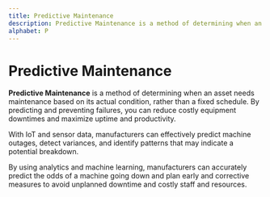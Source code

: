 ```yaml
---
title: Predictive Maintenance
description: Predictive Maintenance is a method of determining when an asset needs maintenance based on its actual condition, rather than a fixed schedule. By predicting and preventing failures, you can reduce costly equipment downtimes and maximize uptime and productivity.
alphabet: P
---
```


# Predictive Maintenance

**Predictive Maintenance** is a method of determining when an asset needs maintenance based on its actual condition, rather than a fixed schedule. By predicting and preventing failures, you can reduce costly equipment downtimes and maximize uptime and productivity.

With IoT and sensor data, manufacturers can effectively predict machine outages, detect variances, and identify patterns that may indicate a potential breakdown.

By using analytics and machine learning, manufacturers can accurately predict the odds of a machine going down and plan early and corrective measures to avoid unplanned downtime and costly staff and resources.
